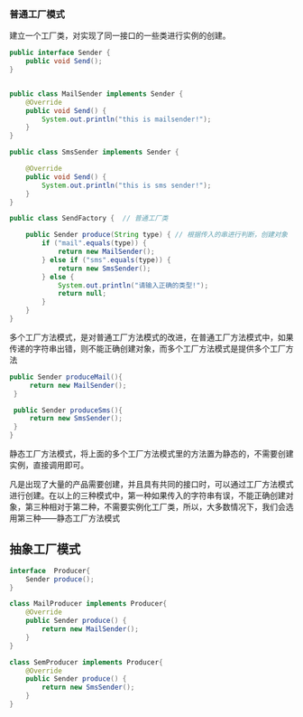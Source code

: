 

### 普通工厂模式

建立一个工厂类，对实现了同一接口的一些类进行实例的创建。

```java
public interface Sender {  
    public void Send();  
}  


public class MailSender implements Sender {  
    @Override  
    public void Send() {  
        System.out.println("this is mailsender!");  
    }  
}  

public class SmsSender implements Sender {  

    @Override  
    public void Send() {  
        System.out.println("this is sms sender!");  
    }  
}  

public class SendFactory {  // 普通工厂类

    public Sender produce(String type) { // 根据传入的串进行判断，创建对象
        if ("mail".equals(type)) {  
            return new MailSender();  
        } else if ("sms".equals(type)) {  
            return new SmsSender();  
        } else {  
            System.out.println("请输入正确的类型!");  
            return null;  
        }  
    }  
}  

```


多个工厂方法模式，是对普通工厂方法模式的改进，在普通工厂方法模式中，如果传递的字符串出错，则不能正确创建对象，而多个工厂方法模式是提供多个工厂方法


```java
public Sender produceMail(){  
     return new MailSender();  
 }  

 public Sender produceSms(){  
     return new SmsSender();  
 }  
}  
```
静态工厂方法模式，将上面的多个工厂方法模式里的方法置为静态的，不需要创建实例，直接调用即可。


凡是出现了大量的产品需要创建，并且具有共同的接口时，可以通过工厂方法模式进行创建。在以上的三种模式中，第一种如果传入的字符串有误，不能正确创建对象，第三种相对于第二种，不需要实例化工厂类，所以，大多数情况下，我们会选用第三种——静态工厂方法模式


## 抽象工厂模式

```java
interface  Producer{
    Sender produce();
}

class MailProducer implements Producer{
    @Override
    public Sender produce() {
        return new MailSender();
    }
}

class SemProducer implements Producer{
    @Override
    public Sender produce() {
        return new SmsSender();
    }
}
```
